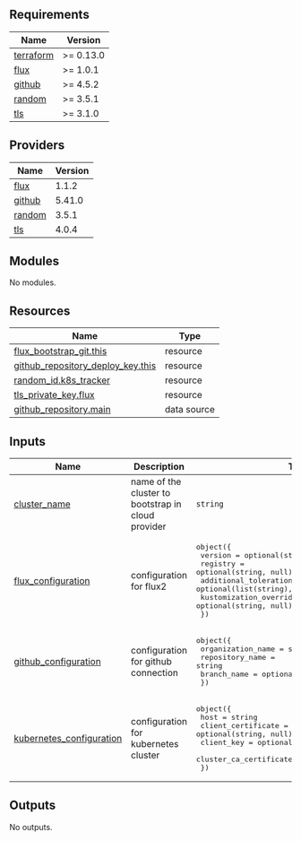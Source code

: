 

<!-- BEGIN_TF_DOCS -->
## Requirements

| Name | Version |
|------|---------|
| <a name="requirement_terraform"></a> [terraform](#requirement\_terraform) | >= 0.13.0 |
| <a name="requirement_flux"></a> [flux](#requirement\_flux) | >= 1.0.1 |
| <a name="requirement_github"></a> [github](#requirement\_github) | >= 4.5.2 |
| <a name="requirement_random"></a> [random](#requirement\_random) | >= 3.5.1 |
| <a name="requirement_tls"></a> [tls](#requirement\_tls) | >= 3.1.0 |

## Providers

| Name | Version |
|------|---------|
| <a name="provider_flux"></a> [flux](#provider\_flux) | 1.1.2 |
| <a name="provider_github"></a> [github](#provider\_github) | 5.41.0 |
| <a name="provider_random"></a> [random](#provider\_random) | 3.5.1 |
| <a name="provider_tls"></a> [tls](#provider\_tls) | 4.0.4 |

## Modules

No modules.

## Resources

| Name | Type |
|------|------|
| [flux_bootstrap_git.this](https://registry.terraform.io/providers/fluxcd/flux/latest/docs/resources/bootstrap_git) | resource |
| [github_repository_deploy_key.this](https://registry.terraform.io/providers/integrations/github/latest/docs/resources/repository_deploy_key) | resource |
| [random_id.k8s_tracker](https://registry.terraform.io/providers/hashicorp/random/latest/docs/resources/id) | resource |
| [tls_private_key.flux](https://registry.terraform.io/providers/hashicorp/tls/latest/docs/resources/private_key) | resource |
| [github_repository.main](https://registry.terraform.io/providers/integrations/github/latest/docs/data-sources/repository) | data source |

## Inputs

| Name | Description | Type | Default | Required |
|------|-------------|------|---------|:--------:|
| <a name="input_cluster_name"></a> [cluster\_name](#input\_cluster\_name) | name of the cluster to bootstrap in cloud provider | `string` | n/a | yes |
| <a name="input_flux_configuration"></a> [flux\_configuration](#input\_flux\_configuration) | configuration for flux2 | <pre>object({<br>    version                 = optional(string, null)<br>    registry                = optional(string, null)<br>    additional_tolerations  = optional(list(string), [])<br>    kustomization_overrides = optional(string, null)<br>  })</pre> | n/a | yes |
| <a name="input_github_configuration"></a> [github\_configuration](#input\_github\_configuration) | configuration for github connection | <pre>object({<br>    organization_name = string<br>    repository_name   = string<br>    branch_name       = optional(string, "main")<br>  })</pre> | `null` | no |
| <a name="input_kubernetes_configuration"></a> [kubernetes\_configuration](#input\_kubernetes\_configuration) | configuration for kubernetes cluster | <pre>object({<br>    host                   = string<br>    client_certificate     = optional(string, null)<br>    client_key             = optional(string, null)<br>    cluster_ca_certificate = optional(string, null)<br>  })</pre> | n/a | yes |

## Outputs

No outputs.
<!-- END_TF_DOCS -->
